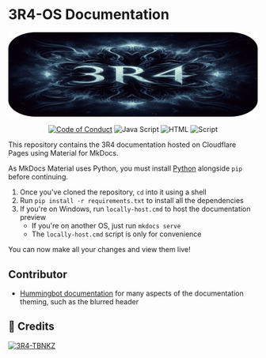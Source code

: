 # 3R4-OS Documentation

<img alt="Code of Conduct" src="https://github.com/3R4-TBNKZ/Book-s/blob/main/static/image/preview-banner-v1.png">

<p align="center">
    <a href="https://github.com/3R4-TBNKZ/.github/blob/main/profile/CODE_OF_CONDUCT.md"><img alt="Code of Conduct" src="https://img.shields.io/badge/CONTRIBUTOR%20COVENANT-V1.0-%231A91FF?style=for-the-badge"></a>
    <img alt="Java Script" src="https://img.shields.io/badge/JAVASCRIPT-black?style=for-the-badge&logo=javascript">
    <img alt="HTML" src="https://img.shields.io/badge/HTML-black?style=for-the-badge&logo=html5">
    <img alt="Script" src="https://img.shields.io/badge/SCRIPT-black?style=for-the-badge&logo=typescript">
</p>

This repository contains the 3R4 documentation hosted on Cloudflare Pages using Material for MkDocs.

As MkDocs Material uses Python, you must install [Python](https://www.python.org/downloads/) alongside `pip` before continuing.

1. Once you've cloned the repository, `cd` into it using a shell
1. Run `pip install -r requirements.txt` to install all the dependencies
1. If you're on Windows, run `locally-host.cmd` to host the documentation preview
    - If you're on another OS, just run `mkdocs serve`
    - The `locally-host.cmd` script is only for convenience

You can now make all your changes and view them live!

## Contributor
- [Hummingbot documentation](https://github.com/hummingbot/hummingbot) for many aspects of the documentation theming, such as the blurred header


## 💙 Credits
<a href="https://github.com/3R4-TBNKZ" target="_blank"><img src="https://avatars.githubusercontent.com/u/199518260?v=4&size=64" alt="3R4-TBNKZ"></a>



